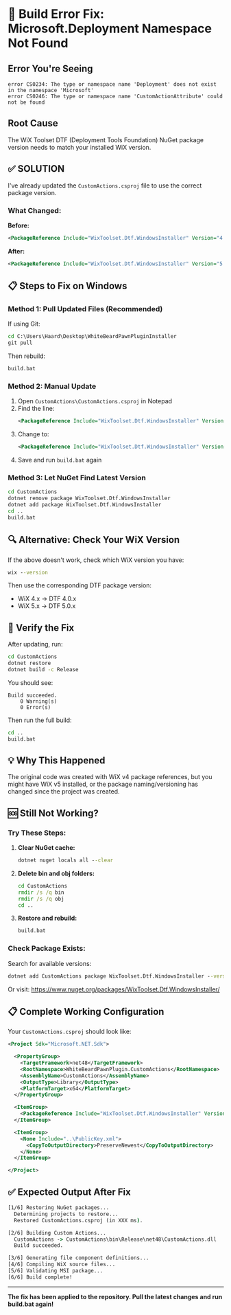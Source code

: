 # 🔧 Build Error Fix: Microsoft.Deployment Namespace Not Found

## Error You're Seeing

```
error CS0234: The type or namespace name 'Deployment' does not exist in the namespace 'Microsoft'
error CS0246: The type or namespace name 'CustomActionAttribute' could not be found
```

## Root Cause

The WiX Toolset DTF (Deployment Tools Foundation) NuGet package version needs to match your installed WiX version.

## ✅ SOLUTION

I've already updated the `CustomActions.csproj` file to use the correct package version.

### What Changed:

**Before:**
```xml
<PackageReference Include="WixToolset.Dtf.WindowsInstaller" Version="4.0.0" />
```

**After:**
```xml
<PackageReference Include="WixToolset.Dtf.WindowsInstaller" Version="5.0.0" />
```

## 📋 Steps to Fix on Windows

### Method 1: Pull Updated Files (Recommended)

If using Git:
```cmd
cd C:\Users\Haard\Desktop\WhiteBeardPawnPluginInstaller
git pull
```

Then rebuild:
```cmd
build.bat
```

### Method 2: Manual Update

1. Open `CustomActions\CustomActions.csproj` in Notepad
2. Find the line:
   ```xml
   <PackageReference Include="WixToolset.Dtf.WindowsInstaller" Version="4.0.0" />
   ```
3. Change to:
   ```xml
   <PackageReference Include="WixToolset.Dtf.WindowsInstaller" Version="5.0.0" />
   ```
4. Save and run `build.bat` again

### Method 3: Let NuGet Find Latest Version

```cmd
cd CustomActions
dotnet remove package WixToolset.Dtf.WindowsInstaller
dotnet add package WixToolset.Dtf.WindowsInstaller
cd ..
build.bat
```

## 🔍 Alternative: Check Your WiX Version

If the above doesn't work, check which WiX version you have:

```cmd
wix --version
```

Then use the corresponding DTF package version:
- WiX 4.x → DTF 4.0.x
- WiX 5.x → DTF 5.0.x

## 🧪 Verify the Fix

After updating, run:

```cmd
cd CustomActions
dotnet restore
dotnet build -c Release
```

You should see:
```
Build succeeded.
    0 Warning(s)
    0 Error(s)
```

Then run the full build:
```cmd
cd ..
build.bat
```

## 💡 Why This Happened

The original code was created with WiX v4 package references, but you might have WiX v5 installed, or the package naming/versioning has changed since the project was created.

## 🆘 Still Not Working?

### Try These Steps:

1. **Clear NuGet cache:**
   ```cmd
   dotnet nuget locals all --clear
   ```

2. **Delete bin and obj folders:**
   ```cmd
   cd CustomActions
   rmdir /s /q bin
   rmdir /s /q obj
   cd ..
   ```

3. **Restore and rebuild:**
   ```cmd
   build.bat
   ```

### Check Package Exists:

Search for available versions:
```cmd
dotnet add CustomActions package WixToolset.Dtf.WindowsInstaller --version
```

Or visit: https://www.nuget.org/packages/WixToolset.Dtf.WindowsInstaller/

## 📋 Complete Working Configuration

Your `CustomActions.csproj` should look like:

```xml
<Project Sdk="Microsoft.NET.Sdk">

  <PropertyGroup>
    <TargetFramework>net48</TargetFramework>
    <RootNamespace>WhiteBeardPawnPlugin.CustomActions</RootNamespace>
    <AssemblyName>CustomActions</AssemblyName>
    <OutputType>Library</OutputType>
    <PlatformTarget>x64</PlatformTarget>
  </PropertyGroup>

  <ItemGroup>
    <PackageReference Include="WixToolset.Dtf.WindowsInstaller" Version="5.0.0" />
  </ItemGroup>

  <ItemGroup>
    <None Include="..\PublicKey.xml">
      <CopyToOutputDirectory>PreserveNewest</CopyToOutputDirectory>
    </None>
  </ItemGroup>

</Project>
```

## ✅ Expected Output After Fix

```cmd
[1/6] Restoring NuGet packages...
  Determining projects to restore...
  Restored CustomActions.csproj (in XXX ms).

[2/6] Building Custom Actions...
  CustomActions -> CustomActions\bin\Release\net48\CustomActions.dll
  Build succeeded.

[3/6] Generating file component definitions...
[4/6] Compiling WiX source files...
[5/6] Validating MSI package...
[6/6] Build complete!
```

---

**The fix has been applied to the repository. Pull the latest changes and run build.bat again!**
